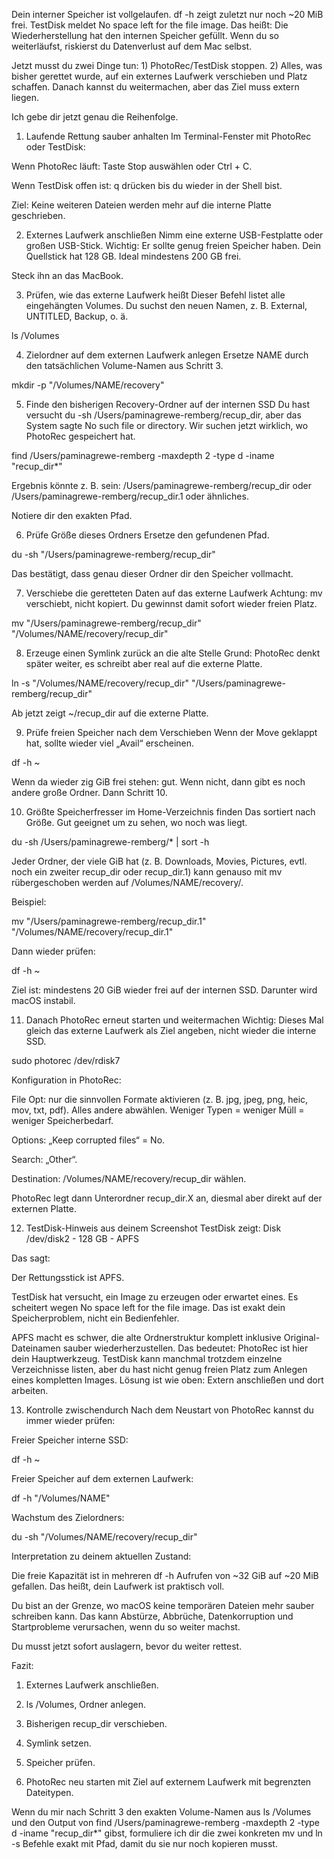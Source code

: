 Dein interner Speicher ist vollgelaufen. df -h zeigt zuletzt nur noch ~20 MiB frei. TestDisk meldet No space left for the file image. Das heißt: Die Wiederherstellung hat den internen Speicher gefüllt. Wenn du so weiterläufst, riskierst du Datenverlust auf dem Mac selbst.

Jetzt musst du zwei Dinge tun: 1) PhotoRec/TestDisk stoppen. 2) Alles, was bisher gerettet wurde, auf ein externes Laufwerk verschieben und Platz schaffen. Danach kannst du weitermachen, aber das Ziel muss extern liegen.

Ich gebe dir jetzt genau die Reihenfolge.

1. Laufende Rettung sauber anhalten
Im Terminal-Fenster mit PhotoRec oder TestDisk:



Wenn PhotoRec läuft: Taste Stop auswählen oder Ctrl + C.

Wenn TestDisk offen ist: q drücken bis du wieder in der Shell bist.


Ziel: Keine weiteren Dateien werden mehr auf die interne Platte geschrieben.

2. Externes Laufwerk anschließen
Nimm eine externe USB-Festplatte oder großen USB-Stick. Wichtig: Er sollte genug freien Speicher haben. Dein Quellstick hat 128 GB. Ideal mindestens 200 GB frei.



Steck ihn an das MacBook.

3. Prüfen, wie das externe Laufwerk heißt
Dieser Befehl listet alle eingehängten Volumes. Du suchst den neuen Namen, z. B. External, UNTITLED, Backup, o. ä.



ls /Volumes

4. Zielordner auf dem externen Laufwerk anlegen
Ersetze NAME durch den tatsächlichen Volume-Namen aus Schritt 3.



mkdir -p "/Volumes/NAME/recovery"

5. Finde den bisherigen Recovery-Ordner auf der internen SSD
Du hast versucht du -sh /Users/paminagrewe-remberg/recup_dir, aber das System sagte No such file or directory. Wir suchen jetzt wirklich, wo PhotoRec gespeichert hat.



find /Users/paminagrewe-remberg -maxdepth 2 -type d -iname "recup_dir*"

Ergebnis könnte z. B. sein: /Users/paminagrewe-remberg/recup_dir oder /Users/paminagrewe-remberg/recup_dir.1 oder ähnliches.

Notiere dir den exakten Pfad.

6. Prüfe Größe dieses Ordners
Ersetze den gefundenen Pfad.



du -sh "/Users/paminagrewe-remberg/recup_dir"

Das bestätigt, dass genau dieser Ordner dir den Speicher vollmacht.

7. Verschiebe die geretteten Daten auf das externe Laufwerk
Achtung: mv verschiebt, nicht kopiert. Du gewinnst damit sofort wieder freien Platz.



mv "/Users/paminagrewe-remberg/recup_dir" "/Volumes/NAME/recovery/recup_dir"

8. Erzeuge einen Symlink zurück an die alte Stelle
Grund: PhotoRec denkt später weiter, es schreibt aber real auf die externe Platte.



ln -s "/Volumes/NAME/recovery/recup_dir" "/Users/paminagrewe-remberg/recup_dir"

Ab jetzt zeigt ~/recup_dir auf die externe Platte.

9. Prüfe freien Speicher nach dem Verschieben
Wenn der Move geklappt hat, sollte wieder viel „Avail“ erscheinen.



df -h ~

Wenn da wieder zig GiB frei stehen: gut. Wenn nicht, dann gibt es noch andere große Ordner. Dann Schritt 10.

10. Größte Speicherfresser im Home-Verzeichnis finden
Das sortiert nach Größe. Gut geeignet um zu sehen, wo noch was liegt.



du -sh /Users/paminagrewe-remberg/* | sort -h

Jeder Ordner, der viele GiB hat (z. B. Downloads, Movies, Pictures, evtl. noch ein zweiter recup_dir oder recup_dir.1) kann genauso mit mv rübergeschoben werden auf /Volumes/NAME/recovery/.

Beispiel:

mv "/Users/paminagrewe-remberg/recup_dir.1" "/Volumes/NAME/recovery/recup_dir.1"

Dann wieder prüfen:

df -h ~

Ziel ist: mindestens 20 GiB wieder frei auf der internen SSD. Darunter wird macOS instabil.

11. Danach PhotoRec erneut starten und weitermachen
Wichtig: Dieses Mal gleich das externe Laufwerk als Ziel angeben, nicht wieder die interne SSD.



sudo photorec /dev/rdisk7

Konfiguration in PhotoRec:

File Opt: nur die sinnvollen Formate aktivieren (z. B. jpg, jpeg, png, heic, mov, txt, pdf). Alles andere abwählen. Weniger Typen = weniger Müll = weniger Speicherbedarf.

Options: „Keep corrupted files“ = No.

Search: „Other“.

Destination: /Volumes/NAME/recovery/recup_dir wählen.


PhotoRec legt dann Unterordner recup_dir.X an, diesmal aber direkt auf der externen Platte.

12. TestDisk-Hinweis aus deinem Screenshot
TestDisk zeigt:
Disk /dev/disk2 - 128 GB - APFS



Das sagt:

Der Rettungsstick ist APFS.

TestDisk hat versucht, ein Image zu erzeugen oder erwartet eines. Es scheitert wegen No space left for the file image. Das ist exakt dein Speicherproblem, nicht ein Bedienfehler.

APFS macht es schwer, die alte Ordnerstruktur komplett inklusive Original-Dateinamen sauber wiederherzustellen. Das bedeutet: PhotoRec ist hier dein Hauptwerkzeug. TestDisk kann manchmal trotzdem einzelne Verzeichnisse listen, aber du hast nicht genug freien Platz zum Anlegen eines kompletten Images. Lösung ist wie oben: Extern anschließen und dort arbeiten.


13. Kontrolle zwischendurch
Nach dem Neustart von PhotoRec kannst du immer wieder prüfen:



Freier Speicher interne SSD:


df -h ~

Freier Speicher auf dem externen Laufwerk:


df -h "/Volumes/NAME"

Wachstum des Zielordners:


du -sh "/Volumes/NAME/recovery/recup_dir"

Interpretation zu deinem aktuellen Zustand:

Die freie Kapazität ist in mehreren df -h Aufrufen von ~32 GiB auf ~20 MiB gefallen. Das heißt, dein Laufwerk ist praktisch voll.

Du bist an der Grenze, wo macOS keine temporären Dateien mehr sauber schreiben kann. Das kann Abstürze, Abbrüche, Datenkorruption und Startprobleme verursachen, wenn du so weiter machst.

Du musst jetzt sofort auslagern, bevor du weiter rettest.


Fazit:

1. Externes Laufwerk anschließen.


2. ls /Volumes, Ordner anlegen.


3. Bisherigen recup_dir verschieben.


4. Symlink setzen.


5. Speicher prüfen.


6. PhotoRec neu starten mit Ziel auf externem Laufwerk mit begrenzten Dateitypen.



Wenn du mir nach Schritt 3 den exakten Volume-Namen aus ls /Volumes und den Output von find /Users/paminagrewe-remberg -maxdepth 2 -type d -iname "recup_dir*" gibst, formuliere ich dir die zwei konkreten mv und ln -s Befehle exakt mit Pfad, damit du sie nur noch kopieren musst.